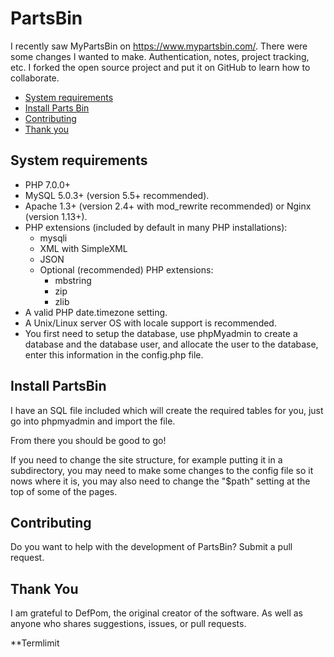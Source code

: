 # PartsBin

I recently saw MyPartsBin on https://www.mypartsbin.com/. There were some changes I wanted to make. Authentication, notes, project tracking, etc.  I forked the open source project and put it on GitHub to learn how to collaborate.

* [System requirements](#system-requirements)
* [Install Parts Bin](#install-partsbin)
* [Contributing](#contributing)
* [Thank you](#thank-you)

## System requirements

- PHP 7.0.0+
- MySQL 5.0.3+ (version 5.5+ recommended).
- Apache 1.3+ (version 2.4+ with mod_rewrite recommended) or Nginx (version 1.13+).
- PHP extensions (included by default in many PHP installations):
  - mysqli
  - XML with SimpleXML
  - JSON
  - Optional (recommended) PHP extensions:
    - mbstring
    - zip
    - zlib
- A valid PHP date.timezone setting.
- A Unix/Linux server OS with locale support is recommended.
- You first need to setup the database, use phpMyadmin to create a database and the database user, and allocate the user to the database, enter this information in the config.php file.

## Install PartsBin

I have an SQL file included which will create the required tables for you, just go into phpmyadmin and import the file.

From there you should be good to go!

If you need to change the site structure, for example putting it in a subdirectory, you may need to make some changes to the config file so it nows where it is, you may also need to change the "$path" setting at the top of some of the pages.

## Contributing

Do you want to help with the development of PartsBin? Submit a pull request.

## Thank You

I am grateful to DefPom, the original creator of the software.  As well as anyone who shares suggestions, issues, or pull requests.

**Termlimit